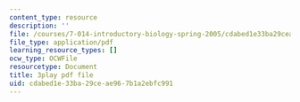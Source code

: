 ```yaml
---
content_type: resource
description: ''
file: /courses/7-014-introductory-biology-spring-2005/cdabed1e33ba29ceae967b1a2ebfc991_R3DI6W9iKtU.pdf
file_type: application/pdf
learning_resource_types: []
ocw_type: OCWFile
resourcetype: Document
title: 3play pdf file
uid: cdabed1e-33ba-29ce-ae96-7b1a2ebfc991
---
```

